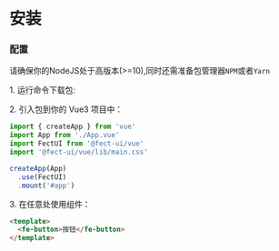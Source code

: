 # 安装

### 配置

请确保你的<fe-link href="https://nodejs.org/en/">NodeJS</fe-link>处于高版本(>=10),同时还需准备包管理器`NPM`或者`Yarn`

<fe-spacer />
<fe-dot type="success" />1. 运行命令下载包:
<fe-spacer y={0.5} />

<fe-tabs hideDivider>

  <fe-tab title="Yarn">
    <fe-snippet text="yarn add @fect-ui/vue" width="300px" />
  </fe-tab>

  <fe-tab title="Npm">
    <fe-snippet text="npm install @fect-ui/vue" width="300px" />
  </fe-tab>
</fe-tabs>

<fe-spacer />

<fe-dot type="success" />2. 引入包到你的 Vue3 项目中：

```javascript
import { createApp } from 'vue'
import App from './App.vue'
import FectUI from '@fect-ui/vue'
import '@fect-ui/vue/lib/main.css'

createApp(App)
  .use(FectUI)
  .mount('#app')
```

<fe-spacer y=".6" />
<fe-dot type="success" />3. 在任意处使用组件：

```html
<template>
  <fe-button>按钮</fe-button>
</template>
```

<fe-spacer y=".6" />
